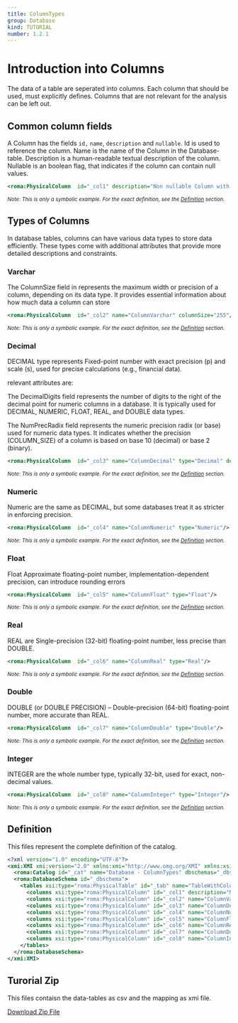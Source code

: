 ```yaml
---
title: ColumnTypes
group: Database
kind: TUTORIAL
number: 1.2.1
---
```

# Introduction into Columns

The data of a table are seperated into columns. Each column that should be used, must explicitly defines. Columns that are not relevant for the analysis can be left out.


## Common column fields

A Column has the fields `id,` `name`, `description` and `nullable`. Id is used to reference the column. Name is the name of the Column in the Database-table. Description is a human-readable textual description of the column. Nullable is an boolean flag, that indicates if the column can contain null values.


```xml
<roma:PhysicalColumn  id="_col1" description="Non nullable Column with description" name="ColumnWithDescription" nullable="true"/>

```
*<small>Note: This is only a symbolic example. For the exact definition, see the [Definition](#definition) section.</small>*
## Types of Columns

In database tables, columns can have various data types to store data efficiently. These types come with additional attributes that provide more detailed descriptions and constraints.

### Varchar

The ColumnSize field in represents the maximum width or precision of a column, depending on its data type. It provides essential information about how much data a column can store


```xml
<roma:PhysicalColumn  id="_col2" name="ColumnVarchar" columnSize="255"/>

```
*<small>Note: This is only a symbolic example. For the exact definition, see the [Definition](#definition) section.</small>*
### Decimal

DECIMAL type represents Fixed-point number with exact precision (p) and scale (s), used for precise calculations (e.g., financial data).

relevant attributes are:

The DecimalDigits field represents the number of digits to the right of the decimal point for numeric columns in a database. It is typically used for DECIMAL, NUMERIC, FLOAT, REAL, and DOUBLE data types.

The NumPrecRadix field represents the numeric precision radix (or base) used for numeric data types. It indicates whether the precision (COLUMN_SIZE) of a column is based on base 10 (decimal) or base 2 (binary).


```xml
<roma:PhysicalColumn  id="_col3" name="ColumnDecimal" type="Decimal" decimalDigits="2" numPrecRadix="3"/>

```
*<small>Note: This is only a symbolic example. For the exact definition, see the [Definition](#definition) section.</small>*
### Numeric

Numeric are the same as DECIMAL, but some databases treat it as stricter in enforcing precision.

```xml
<roma:PhysicalColumn  id="_col4" name="ColumnNumeric" type="Numeric"/>

```
*<small>Note: This is only a symbolic example. For the exact definition, see the [Definition](#definition) section.</small>*
### Float

Float Approximate floating-point number, implementation-dependent precision, can introduce rounding errors

```xml
<roma:PhysicalColumn  id="_col5" name="ColumnFloat" type="Float"/>

```
*<small>Note: This is only a symbolic example. For the exact definition, see the [Definition](#definition) section.</small>*
### Real

REAL are Single-precision (32-bit) floating-point number, less precise than DOUBLE.

```xml
<roma:PhysicalColumn  id="_col6" name="ColumnReal" type="Real"/>

```
*<small>Note: This is only a symbolic example. For the exact definition, see the [Definition](#definition) section.</small>*
### Double

DOUBLE (or DOUBLE PRECISION) – Double-precision (64-bit) floating-point number, more accurate than REAL.

```xml
<roma:PhysicalColumn  id="_col7" name="ColumnDouble" type="Double"/>

```
*<small>Note: This is only a symbolic example. For the exact definition, see the [Definition](#definition) section.</small>*
### Integer

INTEGER are the whole number type, typically 32-bit, used for exact, non-decimal values.

```xml
<roma:PhysicalColumn  id="_col8" name="ColumnInteger" type="Integer"/>

```
*<small>Note: This is only a symbolic example. For the exact definition, see the [Definition](#definition) section.</small>*

## Definition

This files represent the complete definition of the catalog.

```xml
<?xml version="1.0" encoding="UTF-8"?>
<xmi:XMI xmi:version="2.0" xmlns:xmi="http://www.omg.org/XMI" xmlns:xsi="http://www.w3.org/2001/XMLSchema-instance" xmlns:roma="https://www.daanse.org/spec/org.eclipse.daanse.rolap.mapping">
  <roma:Catalog id="_cat" name="Database - ColumnTypes" dbschemas="_dbschema"/>
  <roma:DatabaseSchema id="_dbschema">
    <tables xsi:type="roma:PhysicalTable" id="_tab" name="TableWithColumnTypes">
      <columns xsi:type="roma:PhysicalColumn" id="_col1" description="Non nullable Column with description" name="ColumnWithDescription" nullable="true"/>
      <columns xsi:type="roma:PhysicalColumn" id="_col2" name="ColumnVarchar" columnSize="255"/>
      <columns xsi:type="roma:PhysicalColumn" id="_col3" name="ColumnDecimal" type="Decimal" decimalDigits="2" numPrecRadix="3"/>
      <columns xsi:type="roma:PhysicalColumn" id="_col4" name="ColumnNumeric" type="Numeric"/>
      <columns xsi:type="roma:PhysicalColumn" id="_col5" name="ColumnFloat" type="Float"/>
      <columns xsi:type="roma:PhysicalColumn" id="_col6" name="ColumnReal" type="Real"/>
      <columns xsi:type="roma:PhysicalColumn" id="_col7" name="ColumnDouble" type="Double"/>
      <columns xsi:type="roma:PhysicalColumn" id="_col8" name="ColumnInteger" type="Integer"/>
    </tables>
  </roma:DatabaseSchema>
</xmi:XMI>

```



## Turorial Zip
This files contaisn the data-tables as csv and the mapping as xmi file.

<a href="./zip/tutorial.database.column.zip" download>Download Zip File</a>
